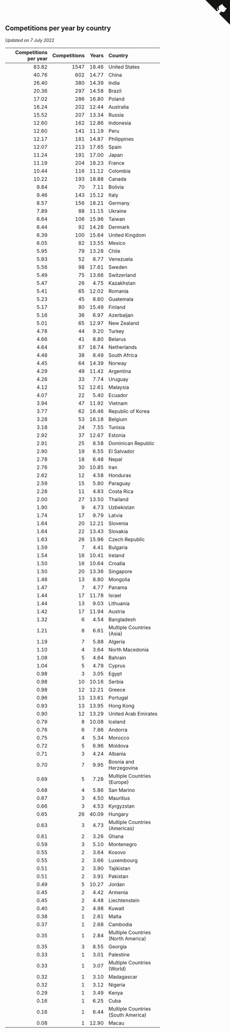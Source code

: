 ## Competitions per year by country

*Updated on  7 July 2022*

| Competitions per year | Competitions | Years | Country |
| ---: | ---: | ---: | :--- |
| 83.82 | 1547 | 18.46 | United States |
| 40.76 | 602 | 14.77 | China |
| 26.40 | 380 | 14.39 | India |
| 20.36 | 297 | 14.58 | Brazil |
| 17.02 | 286 | 16.80 | Poland |
| 16.24 | 202 | 12.44 | Australia |
| 15.52 | 207 | 13.34 | Russia |
| 12.60 | 162 | 12.86 | Indonesia |
| 12.60 | 141 | 11.19 | Peru |
| 12.17 | 181 | 14.87 | Philippines |
| 12.07 | 213 | 17.65 | Spain |
| 11.24 | 191 | 17.00 | Japan |
| 11.19 | 204 | 18.23 | France |
| 10.44 | 116 | 11.12 | Colombia |
| 10.22 | 193 | 18.88 | Canada |
| 9.84 | 70 | 7.11 | Bolivia |
| 9.46 | 143 | 15.12 | Italy |
| 8.57 | 156 | 18.21 | Germany |
| 7.89 | 88 | 11.15 | Ukraine |
| 6.64 | 106 | 15.96 | Taiwan |
| 6.44 | 92 | 14.28 | Denmark |
| 6.39 | 100 | 15.64 | United Kingdom |
| 6.05 | 82 | 13.55 | Mexico |
| 5.95 | 79 | 13.28 | Chile |
| 5.93 | 52 | 8.77 | Venezuela |
| 5.56 | 98 | 17.61 | Sweden |
| 5.49 | 75 | 13.66 | Switzerland |
| 5.47 | 26 | 4.75 | Kazakhstan |
| 5.41 | 65 | 12.02 | Romania |
| 5.23 | 45 | 8.60 | Guatemala |
| 5.17 | 80 | 15.49 | Finland |
| 5.16 | 36 | 6.97 | Azerbaijan |
| 5.01 | 65 | 12.97 | New Zealand |
| 4.78 | 44 | 9.20 | Turkey |
| 4.66 | 41 | 8.80 | Belarus |
| 4.64 | 87 | 18.74 | Netherlands |
| 4.48 | 38 | 8.49 | South Africa |
| 4.45 | 64 | 14.39 | Norway |
| 4.29 | 49 | 11.42 | Argentina |
| 4.26 | 33 | 7.74 | Uruguay |
| 4.12 | 52 | 12.61 | Malaysia |
| 4.07 | 22 | 5.40 | Ecuador |
| 3.94 | 47 | 11.92 | Vietnam |
| 3.77 | 62 | 16.46 | Republic of Korea |
| 3.28 | 53 | 16.18 | Belgium |
| 3.18 | 24 | 7.55 | Tunisia |
| 2.92 | 37 | 12.67 | Estonia |
| 2.91 | 25 | 8.58 | Dominican Republic |
| 2.90 | 19 | 6.55 | El Salvador |
| 2.78 | 18 | 6.48 | Nepal |
| 2.76 | 30 | 10.85 | Iran |
| 2.62 | 12 | 4.58 | Honduras |
| 2.59 | 15 | 5.80 | Paraguay |
| 2.28 | 11 | 4.83 | Costa Rica |
| 2.00 | 27 | 13.50 | Thailand |
| 1.90 | 9 | 4.73 | Uzbekistan |
| 1.74 | 17 | 9.79 | Latvia |
| 1.64 | 20 | 12.21 | Slovenia |
| 1.64 | 22 | 13.43 | Slovakia |
| 1.63 | 26 | 15.96 | Czech Republic |
| 1.59 | 7 | 4.41 | Bulgaria |
| 1.54 | 16 | 10.41 | Ireland |
| 1.50 | 16 | 10.64 | Croatia |
| 1.50 | 20 | 13.36 | Singapore |
| 1.48 | 13 | 8.80 | Mongolia |
| 1.47 | 7 | 4.77 | Panama |
| 1.44 | 17 | 11.78 | Israel |
| 1.44 | 13 | 9.03 | Lithuania |
| 1.42 | 17 | 11.94 | Austria |
| 1.32 | 6 | 4.54 | Bangladesh |
| 1.21 | 8 | 6.61 | Multiple Countries (Asia) |
| 1.19 | 7 | 5.88 | Algeria |
| 1.10 | 4 | 3.64 | North Macedonia |
| 1.08 | 5 | 4.64 | Bahrain |
| 1.04 | 5 | 4.79 | Cyprus |
| 0.98 | 3 | 3.05 | Egypt |
| 0.98 | 10 | 10.16 | Serbia |
| 0.98 | 12 | 12.21 | Greece |
| 0.96 | 13 | 13.61 | Portugal |
| 0.93 | 13 | 13.95 | Hong Kong |
| 0.90 | 12 | 13.29 | United Arab Emirates |
| 0.79 | 8 | 10.08 | Iceland |
| 0.76 | 6 | 7.86 | Andorra |
| 0.75 | 4 | 5.34 | Morocco |
| 0.72 | 5 | 6.96 | Moldova |
| 0.71 | 3 | 4.24 | Albania |
| 0.70 | 7 | 9.95 | Bosnia and Herzegovina |
| 0.69 | 5 | 7.28 | Multiple Countries (Europe) |
| 0.68 | 4 | 5.86 | San Marino |
| 0.67 | 3 | 4.50 | Mauritius |
| 0.66 | 3 | 4.53 | Kyrgyzstan |
| 0.65 | 26 | 40.09 | Hungary |
| 0.63 | 3 | 4.73 | Multiple Countries (Americas) |
| 0.61 | 2 | 3.26 | Ghana |
| 0.59 | 3 | 5.10 | Montenegro |
| 0.55 | 2 | 3.64 | Kosovo |
| 0.55 | 2 | 3.66 | Luxembourg |
| 0.51 | 2 | 3.90 | Tajikistan |
| 0.51 | 2 | 3.91 | Pakistan |
| 0.49 | 5 | 10.27 | Jordan |
| 0.45 | 2 | 4.42 | Armenia |
| 0.45 | 2 | 4.48 | Liechtenstein |
| 0.40 | 2 | 4.98 | Kuwait |
| 0.38 | 1 | 2.61 | Malta |
| 0.37 | 1 | 2.68 | Cambodia |
| 0.35 | 1 | 2.84 | Multiple Countries (North America) |
| 0.35 | 3 | 8.55 | Georgia |
| 0.33 | 1 | 3.01 | Palestine |
| 0.33 | 1 | 3.07 | Multiple Countries (World) |
| 0.32 | 1 | 3.10 | Madagascar |
| 0.32 | 1 | 3.12 | Nigeria |
| 0.29 | 1 | 3.49 | Kenya |
| 0.16 | 1 | 6.25 | Cuba |
| 0.16 | 1 | 6.44 | Multiple Countries (South America) |
| 0.08 | 1 | 12.90 | Macau |


<a href="https://github.com/JustinTimeCuber/wca_statistics" class="github-corner" aria-label="View source on Github"><svg width="80" height="80" viewBox="0 0 250 250" style="fill:#151513; color:#fff; position: absolute; top: 0; border: 0; right: 0;" aria-hidden="true"><path d="M0,0 L115,115 L130,115 L142,142 L250,250 L250,0 Z"></path><path d="M128.3,109.0 C113.8,99.7 119.0,89.6 119.0,89.6 C122.0,82.7 120.5,78.6 120.5,78.6 C119.2,72.0 123.4,76.3 123.4,76.3 C127.3,80.9 125.5,87.3 125.5,87.3 C122.9,97.6 130.6,101.9 134.4,103.2" fill="currentColor" style="transform-origin: 130px 106px;" class="octo-arm"></path><path d="M115.0,115.0 C114.9,115.1 118.7,116.5 119.8,115.4 L133.7,101.6 C136.9,99.2 139.9,98.4 142.2,98.6 C133.8,88.0 127.5,74.4 143.8,58.0 C148.5,53.4 154.0,51.2 159.7,51.0 C160.3,49.4 163.2,43.6 171.4,40.1 C171.4,40.1 176.1,42.5 178.8,56.2 C183.1,58.6 187.2,61.8 190.9,65.4 C194.5,69.0 197.7,73.2 200.1,77.6 C213.8,80.2 216.3,84.9 216.3,84.9 C212.7,93.1 206.9,96.0 205.4,96.6 C205.1,102.4 203.0,107.8 198.3,112.5 C181.9,128.9 168.3,122.5 157.7,114.1 C157.9,116.9 156.7,120.9 152.7,124.9 L141.0,136.5 C139.8,137.7 141.6,141.9 141.8,141.8 Z" fill="currentColor" class="octo-body"></path></svg></a><style>.github-corner:hover .octo-arm{animation:octocat-wave 560ms ease-in-out}@keyframes octocat-wave{0%,100%{transform:rotate(0)}20%,60%{transform:rotate(-25deg)}40%,80%{transform:rotate(10deg)}}@media (max-width:500px){.github-corner:hover .octo-arm{animation:none}.github-corner .octo-arm{animation:octocat-wave 560ms ease-in-out}}</style>
